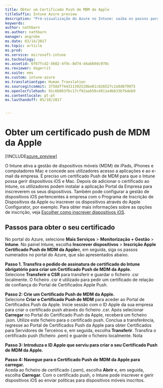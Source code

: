 ```yaml
---
title: Obter um Certificado Push de MDM da Apple
titleSuffix: Intune Azure preview
description: "Pré-visualização do Azure no Intune: saiba os passos para obter um Certificado Push de MDM da Apple para gerir dispositivos iOS com o Intune."
keywords: 
author: nathbarn
ms.author: nathbarn
manager: angrobe
ms.date: 03/14/2017
ms.topic: article
ms.prod: 
ms.service: microsoft-intune
ms.technology: 
ms.assetid: 6f67fcd2-5682-4f9c-8d74-d4ab69dc978c
ms.reviewer: dagerrit
ms.suite: ems
ms.custom: intune-azure
ms.translationtype: Human Translation
ms.sourcegitcommit: 3758df744311392528be01c826527c2a9d879975
ms.openlocfilehash: 91c6b063fbc17cf92aab50c4911e4bb33b76deb9
ms.contentlocale: pt-pt
ms.lasthandoff: 05/10/2017


---
```


# <a name="get-an-apple-mdm-push-certificate"></a>Obter um certificado push de MDM da Apple

[!INCLUDE[azure_preview](../includes/azure_preview.md)]

O Intune ativa a gestão de dispositivos móveis (MDM) de iPads, iPhones e computadores Mac e concede aos utilizadores acesso a aplicações e ao e-mail da empresa. É preciso um certificado Push de MDM para que o Intune possa gerir dispositivos iOS e Mac. Depois de adicionar o certificado ao Intune, os utilizadores podem instalar a aplicação Portal da Empresa para inscreverem os seus dispositivos. Também pode configurar a gestão de dispositivos iOS pertencentes à empresa com o Programa de Inscrição de Dispositivos da Apple ou inscrever os dispositivos através do Apple Configurator, por exemplo. Para obter mais informações sobre as opções de inscrição, veja [Escolher como inscrever dispositivos iOS](choose-ios-enrollment-method.md).

## <a name="steps-to-get-your-certificate"></a>Passos para obter o seu certificado
No portal do Azure, selecione **Mais Serviços** > **Monitorização + Gestão** > **Intune**. No painel Intune, escolha **Inscrever dispositivos** > **Inscrição Apple** **Certificado Push de MDM da Apple**e, em seguida, siga os passos numerados no portal do Azure, que são apresentados abaixo.

**Passo 1. Transfira o pedido de assinatura de certificado do Intune obrigatório para criar um Certificado Push de MDM da Apple.**<br>
Selecione **Transferir o CSR** para transferir e guardar o ficheiro .csr localmente. O ficheiro .csr é utilizado para pedir um certificado de relação de confiança do Portal de Certificados Apple Push.

**Passo 2: Crie um Certificado Push de MDM da Apple.**<br>
Selecione **Criar o Certificado Push de MDM** para aceder ao Portal de Certificados Push da Apple. Inicie sessão com o ID Apple da sua empresa para criar o certificado push através do ficheiro .csr. Após selecionar **Carregar** no Portal do Certificado Push da Apple, receberá um ficheiro .json. Utilize este ficheiro para o certificado push. Conclua a transferência, regresse ao Portal de Certificados Push da Apple para obter Certificados para Servidores de Terceiros e, em seguida, escolha **Transferir**. Transfira o certificado push (ficheiro .pem) e guarde o ficheiro localmente.
Nota

**Passo 3: Introduza o ID Apple que serviu para criar o seu Certificado Push de MDM da Apple.**

**Passo 4: Navegue para o Certificado Push de MDM da Apple para carregar.**<br>
Aceda ao ficheiro de certificado (.pem), escolha **Abrir** e, em seguida, escolha **Carregar**. Com o certificado push, o Intune pode inscrever e gerir dispositivos iOS ao enviar políticas para dispositivos móveis inscritos.

